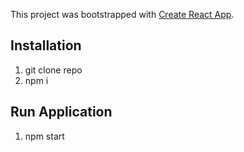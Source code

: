 This project was bootstrapped with [Create React App](https://github.com/facebook/create-react-app).

## Installation

1) git clone repo
2) npm i


## Run Application
1) npm start
